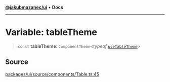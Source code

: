 [**@jakubmazanec/ui**](../README.md) • **Docs**

---

# Variable: tableTheme

> `const` **tableTheme**: `ComponentTheme`\<_typeof_
> [`useTableTheme`](../functions/useTableTheme.md)\>

## Source

[packages/ui/source/components/Table.ts:45](https://github.com/jakubmazanec/tools/blob/bb20df5276ddb119762948adc2cda520aef09f0f/packages/ui/source/components/Table.ts#L45)
